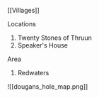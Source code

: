 [[Villages]]

Locations  
1. Twenty Stones of Thruun
2. Speaker's House

Area  
1. Redwaters

![[dougans_hole_map.png]]